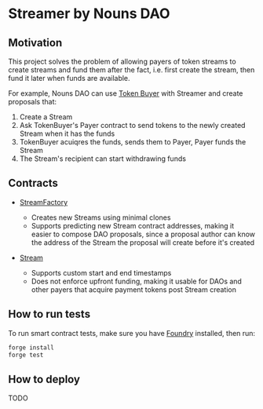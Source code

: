 # Streamer by Nouns DAO

## Motivation

This project solves the problem of allowing payers of token streams to create streams and fund them after the fact,
i.e. first create the stream, then fund it later when funds are available.

For example, Nouns DAO can use [Token Buyer](https://github.com/nounsDAO/token-buyer/) with Streamer and create proposals that:

1. Create a Stream
2. Ask TokenBuyer's Payer contract to send tokens to the newly created Stream when it has the funds
3. TokenBuyer acuiqres the funds, sends them to Payer, Payer funds the Stream
4. The Stream's recipient can start withdrawing funds

## Contracts

- [StreamFactory](https://github.com/nounsDAO/streamer/blob/master/src/StreamFactory.sol)

  - Creates new Streams using minimal clones
  - Supports predicting new Stream contract addresses, making it easier to compose DAO proposals, since a proposal author can know the address of the Stream the proposal will create before it's created

- [Stream](https://github.com/nounsDAO/streamer/blob/master/src/Stream.sol)

  - Supports custom start and end timestamps
  - Does not enforce upfront funding, making it usable for DAOs and other payers that acquire payment tokens post Stream creation

## How to run tests

To run smart contract tests, make sure you have [Foundry](https://book.getfoundry.sh/) installed, then run:

```sh
forge install
forge test
```

## How to deploy

TODO

